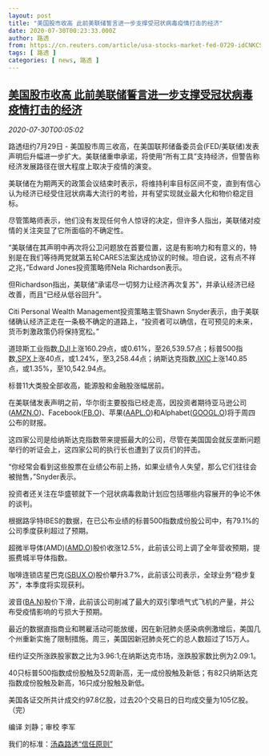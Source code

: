 ```yaml
---
layout: post
title: "美国股市收高 此前美联储誓言进一步支撑受冠状病毒疫情打击的经济"
date: 2020-07-30T00:23:33.000Z
author: 路透
from: https://cn.reuters.com/article/usa-stocks-market-fed-0729-idCNKCS24V00B
tags: [ 路透 ]
categories: [ news, 路透 ]
---
```

<!--1596068613000-->
[美国股市收高 此前美联储誓言进一步支撑受冠状病毒疫情打击的经济](https://cn.reuters.com/article/usa-stocks-market-fed-0729-idCNKCS24V00B)
------

<div>
<div><i>2020-07-30T00:05:02</i></div><div class="StandardArticleBody_body"><p>路透纽约7月29日 - 美国股市周三收高，在美国联邦储备委员会(FED/美联储)发表声明后升幅进一步扩大。美联储重申承诺，将使用“所有工具”支持经济，但警告称经济发展路径在很大程度上取决于疫情的演变。 </p><p>美联储在为期两天的政策会议结束时表示，将维持利率目标区间不变，直到有信心认为经济已经受住冠状病毒大流行的考验，并有望实现就业最大化和物价稳定目标。 </p><p>尽管策略师表示，他们没有发现任何令人惊讶的决定，但许多人指出，美联储对疫情的关注突显了它所面临的不确定性。 </p><p>“美联储在其声明中再次将公卫问题放在首要位置，这是有影响力和有意义的，特别是在我们等待两党就第五轮CARES法案达成协议的时候。坦白说，这有点不祥之兆，”Edward Jones投资策略师Nela Richardson表示。 </p><p>但Richardson指出，美联储“承诺尽一切努力让经济再次复苏”，并承认经济已经改善，而且“已经从低谷回升”。 </p><p>Citi Personal Wealth Management投资策略主管Shawn Snyder表示，由于美联储确认经济正走在一条极不确定的道路上，“投资者可以确信，在可预见的未来，货币刺激政策仍将保持宽松。” </p><p>道琼斯工业指数<a href="/investing/markets/index?symbol=.DJI">.DJI</a>上涨160.29点，或0.61%，至26,539.57点；标普500指数<a href="/investing/markets/index?symbol=.SPX">.SPX</a>上涨40点，或1.24%，至3,258.44点；纳斯达克指数<a href="/investing/markets/index?symbol=.IXIC">.IXIC</a>上涨140.85点，或1.35%，至10,542.94点。 </p><p>标普11大类股全部收高，能源股和金融股涨幅居前。 </p><p>在美联储发表声明之前，华尔街主要股指已经走高，因投资者期待亚马逊公司(<span id="symbol_AMZN.O_3"><a href="//www.reuters.com/companies/AMZN.O">AMZN.O</a></span>)、Facebook(<span id="symbol_FB.O_4"><a href="//www.reuters.com/companies/FB.O">FB.O</a></span>)、苹果(<span id="symbol_AAPL.O_5"><a href="//www.reuters.com/companies/AAPL.O">AAPL.O</a></span>)和Alphabet(<span id="symbol_GOOGL.O_6"><a href="//www.reuters.com/companies/GOOGL.O">GOOGL.O</a></span>)将于周四公布的财报。 </p><p>这四家公司是给纳斯达克指数带来提振最大的公司，尽管在美国国会就反垄断问题举行的听证会上，这四家公司的执行长也遭到了议员们的抨击。 </p><p>“你经常会看到这些股票在业绩公布前上扬，如果业绩令人失望，那么它们往往会被抛售，”Snyder表示。 </p><p>投资者还关注在华盛顿就下一个冠状病毒救助计划应包括哪些内容展开的争论不休的谈判。 </p><p>根据路孚特IBES的数据，在已公布业绩的标普500指数成份股公司中，有79.1%的公司季度获利超过了预期。 </p><p>超微半导体(AMD)(<span id="symbol_AMD.O_7"><a href="//www.reuters.com/companies/AMD.O">AMD.O</a></span>)股价收涨12.5%，此前该公司上调了全年营收预期，提振费城半导体指数。 </p><p>咖啡连锁店星巴克(<span id="symbol_SBUX.O_8"><a href="//www.reuters.com/companies/SBUX.O">SBUX.O</a></span>)股价攀升3.7%，此前该公司表示，全球业务“稳步复苏”，本季度将实现获利。 </p><p>波音(<span id="symbol_BA.N_9"><a href="//www.reuters.com/companies/BA.N">BA.N</a></span>)股价下滑，此前该公司削减了最大的双引擎喷气式飞机的产量，并公布受疫情影响的亏损大于预期。 </p><p>最近的数据直指商业和聘雇活动可能放缓，因在新冠肺炎感染病例激增后，美国几个州重新实施了限制措施。周三，美国因新冠肺炎死亡的总人数超过了15万人。 </p><p>纽约证交所涨跌股家数之比为3.96:1;在纳斯达克市场，涨跌股家数比例为2.09:1。 </p><p>40只标普500指数成份股触及52周新高，无一成份股触及新低；有82只纳斯达克指数成份股触及新高，16只成分股触及新低。 </p><p>美国各证交所共计成交约97.8亿股，过去20个交易日的日均成交量为105亿股。（完）     </p><div class="Attribution_container"><div class="Attribution_attribution"><p class="Attribution_content">编译 刘静；审校 李军</p></div></div><div class="StandardArticleBody_trustBadgeContainer"><span class="StandardArticleBody_trustBadgeTitle">我们的标准：</span><span class="trustBadgeUrl"><a href="https://www.thomsonreuters.cn/content/dam/openweb/documents/pdf/china/brochures/about-us-1.pdf">汤森路透“信任原则”</a></span></div></div>
</div>
